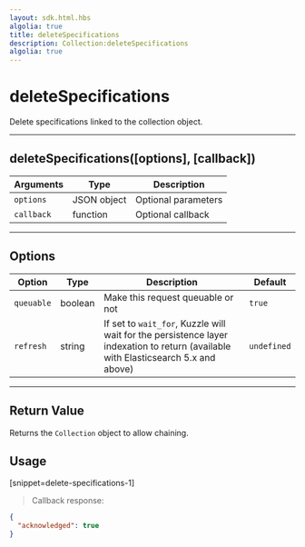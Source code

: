 ```yaml
---
layout: sdk.html.hbs
algolia: true
title: deleteSpecifications
description: Collection:deleteSpecifications
algolia: true
---
```

  

# deleteSpecifications
Delete specifications linked to the collection object.

---

## deleteSpecifications([options], [callback])

| Arguments | Type | Description |
|---------------|---------|----------------------------------------|
| ``options`` | JSON object | Optional parameters |
| ``callback`` | function | Optional callback |

---

## Options

| Option | Type | Description | Default |
|---------------|---------|----------------------------------------|---------|
| ``queuable`` | boolean | Make this request queuable or not  | ``true`` |
| ``refresh`` | string | If set to ``wait_for``, Kuzzle will wait for the persistence layer indexation to return (available with Elasticsearch 5.x and above) | ``undefined`` |

---

## Return Value

Returns the `Collection` object to allow chaining.

## Usage

[snippet=delete-specifications-1]
> Callback response:

```json
{
  "acknowledged": true
}
```